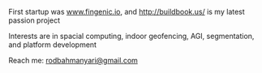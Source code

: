 First startup was www.fingenic.io, and http://buildbook.us/ is my latest passion project

Interests are in spacial computing, indoor geofencing, AGI, segmentation, and platform development 

Reach me: rodbahmanyari@gmail.com 

<!---
RodsF1/RodsF1 is a ✨ special ✨ repository because its `README.md` (this file) appears on your GitHub profile.
You can click the Preview link to take a look at your changes.
--->
